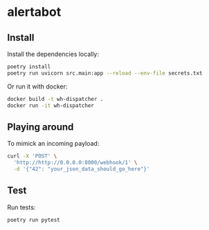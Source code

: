 # alertabot

## Install

Install the dependencies locally:

```bash
poetry install
poetry run uvicorn src.main:app --reload --env-file secrets.txt
```
Or run it with docker:

```bash
docker build -t wh-dispatcher .
docker run -it wh-dispatcher
```

## Playing around

To mimick an incoming payload:

```bash
curl -X 'POST' \
  'http://http://0.0.0.0:8000/webhook/1' \
  -d '{"42": "your_json_data_should_go_here"}'
```

## Test

Run tests:

```bash
poetry run pytest
```
